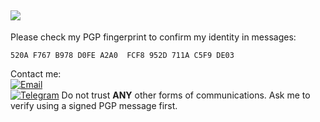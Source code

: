 ![](https://cdn.jsdelivr.net/gh/daycat/blogimages@main/uPic/20221011YU2Oxs.png)
-----

Please check my PGP fingerprint to confirm my identity in messages:     
```PGP Fingerprint
520A F767 B978 D0FE A2A0  FCF8 952D 711A C5F9 DE03
```

Contact me:     
[![Email](https://img.shields.io/badge/Email-admin%40daycat.space-blue.svg?style=for-the-badge)](mailto:admin@daycat.space)     
[![Telegram](https://img.shields.io/badge/Telegram-daycat-blue.svg?style=for-the-badge)](https://t.me/day_cat)
Do not trust **ANY** other forms of communications. Ask me to verify using a signed PGP message first. 
